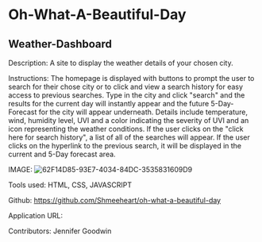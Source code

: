 # Oh-What-A-Beautiful-Day

## Weather-Dashboard

Description:
A site to display the weather details of your chosen city.

Instructions:
The homepage is displayed with buttons to prompt the user to search for their chose city or to click and view a search history for easy access to previous searches. Type in the city and click "search" and the results for the current day will instantly appear and the future 5-Day-Forecast for the city will appear underneath. Details include temperature, wind, humidity level, UVI and a color indicating the severity of UVI and an icon representing the weather conditions. If the user clicks on the "click here for search history", a list of all of the searches will appear. If the user clicks on the hyperlink to the previous search, it will be displayed in the current and 5-Day forecast area.

IMAGE: 
![62F14D85-93E7-4034-84DC-3535831609D9](https://user-images.githubusercontent.com/99705924/184549751-faa55c54-7230-43c7-b452-05012febb462.jpeg)


Tools used:
HTML, CSS, JAVASCRIPT

Github:
https://github.com/Shmeeheart/oh-what-a-beautiful-day

Application URL:


Contributors:
Jennifer Goodwin
